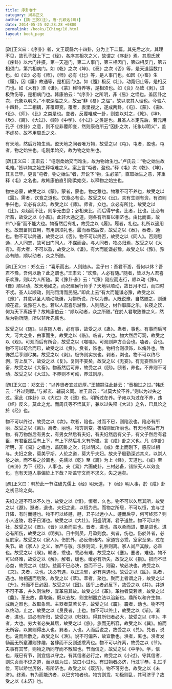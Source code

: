 ```yaml
---
title: 序卦卷十
category: 周易正义
author: [魏·王弼(注), 唐·孔颖达(疏)]
date: 2014-05-25 02:28:28 +0800
permalink: /books/IChing/10.html
layout: book_page
---
```


[疏]正义曰：《序卦》者，文王既繇六十四卦，分为上下二篇。其先后之次，其理不见，故孔子就上下二《经》，各序其相次之义，故谓之《序卦》焉。其周氏就《序卦》以六门往摄，第一天道门，第二人事门，第三相因门，第四相反门，第五相须门，第六相病门。如《乾》之次《坤》、《泰》之次《否》等，是天道运数门也。如《讼》必有《师》，《师》必有《比》等，是人事门也。如因《小畜》生《履》，因《履》故通等，是相因门也。如《遁》极反《壮》，动竟归止等，是相反门也。如《大有》须《谦》，《蒙》稚待养等，是相须也。如《贲》尽致《剥》，进极致伤等，是相病门也。韩康伯云：“《序卦》之所明，非《易》之缊也。盖因卦之次，讬象以明义。”不取深缊之义，故云“非《易》之缊”，故以取其人理也。今验六十四卦，二二相耦，非覆即变。覆者，表里视之，遂成两卦，《屯》、《蒙》、《需》、《讼》、《师》、《比》之类是也。变者，反覆唯成一卦，则变以对之，《乾》、《坤》、《坎》、《离》、《大过》、《颐》《中孚》、《小过》之类是也。且圣人本定先后，若元用孔子《序卦》之意，则不应非覆即变，然则康伯所云“因卦之次，讬象以明义”，盖不虚矣。故不用周氏之义。


有天地，然后万物生焉。盈天地之间者唯万物，故受之以《屯》，屯者，盈也。屯者，物之始生也。<span class="q">屯刚柔始交，故为物之始生也。</span>

[疏]正义曰：王肃云：“屯刚柔始交而难生，故为物始生也。”卢氏云：“物之始生故屯难。”皆以物之始生释屯难之义。案上言“屯者，盈也。”释《屯》次《乾》、《坤》，其言巳毕。更言“屯者，物之始生”者，开说下“物，生必蒙”，直取始生之意，非重释《屯》之名也。故韩康伯直引刚柔始交，以释物之始生也。


物生必蒙，故受之以《蒙》。蒙者，蒙也。物之稚也。物稚不可不养也，故受之以《需》。需者，饮食之道也。饮食必有讼，故受之以《讼》。<span class="q">夫有生则有资，有资则争兴也。</span>讼必有众起，故受之以《师》。师者，众也。众必有所比，故受之以《比》。<span class="q">众起而不比，则争无由息；必相亲比，而后得宁也。</span>比者，比也。比必有所畜，故受之以《小畜》。<span class="q">此非大通之道，则各有所畜以相济也。由比而畜，故曰“小畜”而不能大也。</span>物畜然后有礼，故受之以《履》。<span class="q">履者，礼也。礼所以適用也。故既畜则宜用，有用则须礼也。</span>履而泰然后安，故受之以《泰》，泰者，通也。物不可以终通，故受之以《否》。物不可以终否，故受之以《同人》。<span class="q">否则思通，人人同志，故可出门同人，不谋而合。</span>与人同者，物必归焉，故受之以《大有》。有大者，不可以盈，故受之以《谦》。有大而能谦必豫，故受之以《豫》。豫必有随，<span class="q">顺以动者，众之所随。</span>

[疏]正义曰：郑玄云：“喜乐而出，人则随从。孟子曰：吾君不游，吾何以休？吾君不豫，吾何以助？此之谓也。”王肃云：“欢豫，人必有随。”随者，皆以为人君喜乐欢豫，则以为人所随。案《豫卦·彖》云：“《豫》刚应而志行，顺以动《豫》。《豫》顺以动，故天地如之，而况建侯行师乎？天地以顺动，故日月不过，而四时不忒。圣人以顺动，则刑罚清而民服。”即此上云“有大而能谦必豫，故受之以《豫》”，其意以圣人顺动能谦，为物所说，所以为豫。人既说豫，自然随之，则谦顺在君，说豫在人也。若以人君喜乐游豫，人则随之，纣作靡靡之乐，长夜之饮，何为天下离叛乎？故韩康伯云：“顺以动者，众之所随。”在於人君取致豫之义，然后为物所随，所以非斥先儒也。


故受之以《随》。以喜随人者，必有事，故受之以《蛊》。蛊者，事也。有事而后可大，<span class="q">可大之业，由事而生。</span>故受之以《临》。临者，大也。物大然后可观，故受之以《观》。可观而后有所合，故受之以《噬嗑》。<span class="q">可观则异方合会也。</span>嗑者，合也。物不可以苟合而巳，故受之以《贲》。贲者，饰也。<span class="q">物相合则须饰，以脩外也。</span>致饰然后亨则尽矣，故受之以《剥》。<span class="q">极饰则实丧也。</span>剥者，剥也。物不可以终尽剥，穷上反下，故受之以《复》。复则不妄矣，故受之以《无妄》。有无妄然后可畜，故受之以《大畜》。物畜然后可养，故受之以《颐》。颐者，养也。不养则不可动，故受之以《大过》。<span class="q">不养则不可动，养过则厚。</span>

[疏]正义曰：郑玄云：“以养贤者宜过於厚。”王辅嗣注此卦云：“音相过之过。”韩氏云：“养过则厚。”与郑玄、辅嗣义同。唯王肃云：“过莫大於不养。”则以为过失之过。案此《序卦》以《大过》次《颐》也。明所过在养。子雍以为过在不养，违《经》反义，莫此之尤。而周氏等不悟其非，兼以过失释《大过》之名，巳具论之於《经》也。


物不可以终过，故受之以《坎》。坎者，陷也。<span class="q">过而不巳，则陷没也。</span>陷必有所丽，故受之以《离》。离者，丽也。<span class="q">物穷则变，极陷则反所丽也。</span>有天地然后有万物，有万物然后有男女，有男女然后有夫妇，有夫妇然后有父子，有父子然后有君臣，有君臣然后有上下，有上下然后礼义有所错。<span class="q">言《咸》卦之义也。凡《序卦》所明，非《易》之缊也，盖囚卦之次，讬以明义。《咸》柔上而刚下，感应以相与。夫妇之象，莫美乎斯。人伦之道，莫大乎夫妇。故夫子殷勤深述其义，以崇人伦之始，而不系之於离也。先儒以《乾》至《离》为上《经》，天道也。《咸》至《未济》为下《经》，人事也。夫《易》六画成卦，三材必备，错综天人以效变化，岂有天道人事偏於上下哉？斯盖守文而不求义，失之远矣。</span>

[疏]正义曰：韩於此一节注破先儒上《经》明天道，下《经》明人事，於《咸》卦之初巳论之矣。


夫妇之道不可以不久也，故受之以《恒》。恒者，久也。物不可以久居其所，故受之以《遯》。遯者，退也。<span class="q">夫妇之道，以恒为贵。而物之所居，不可以恒，宜与世升降，有时而遯也。</span>物不可以终遯，<span class="q">遯，君子以远小人。遯而后亨，何可终邪？则小人遂陵，君子日消也。</span>故受之以《大壮》。<span class="q">阳盛阴消，君子道胜。</span>物不可以终壮，故受之以《晋》。<span class="q">《晋》以柔而进也。</span>晋者，进也。<span class="q">虽以柔而进，要是进也。</span>进必有所伤，故受之以《明夷》。<span class="q">日中则昃，月盈则食。</span>夷者，伤也。伤於外者，必反於家，故受之以《家人》。<span class="q">伤於外，必反脩诸内。家道穷必乖，室家至亲，过在失节。故《家人》之义，唯严与敬。乐胜则流，礼胜则离。家人尚严其敝，必乖也。</span>故受之以《睽》。睽者，乖也。乖必有难，故受之以《蹇》。蹇者，难也。物不可以终难，故受之以《解》，解者，缓也。缓必有所失，故受之以《损》。损而不巳必益，故受之以《益》。益而不巳必决，<span class="q">益而不巳，则盈，故必决也。</span>故受之以《夬》。夬者，决也。决必有遇，<span class="q">以正决邪，必有喜遇也。</span>故受之以《姤》，姤者，遇也。物相遇而后聚，故受之以《萃》。萃者，聚也。聚而上者谓之升，故受之以《升》。升而不巳必困，故受之以《困》。困乎上者必反下，故受之以《井》。井道不可不革，<span class="q">井久则浊秽，宜革易其故。</span>故受之以《革》。革物者莫若鼎，故受之以《鼎》。<span class="q">革去故，鼎取新。既以去故，则宜制器立法以治新也。鼎所以和齐生物，成新之器也，故取象焉。</span>主器者莫若长子，故受之以《震》。震者，动也。物不可以终动，止之，故受之以《艮艮者，止也。物不可以终止，故受之以《渐》。渐者，进也。进必有所归，故受之以《归妹》。得其所归者必大，故受之以《丰》。丰者，大也。穷大者必失其居，故受之以《旅》。旅而无所容，故受之以《巽》。<span class="q">旅而无所容，以巽则得出入也。</span>巽者，入也。入而后说之，故受之以《兑》。兑者，说也。说而后散之，故受之以《涣》。<span class="q">说不可偏系，故宜散也。</span>涣者，离也。<span class="q">涣者发畅而无所壅滞则殊趣，各肆而不反则遂乖离也。</span>物不可以终离，故受之以《节》。<span class="q">夫事有其节，则物之所同守而不散越也。</span>节而信之，故受之以《中孚》。<span class="q">孚，信也，既巳有节，则宜信以守之。</span>有其信者必行之，故受之以《小过》。<span class="q">守其信者，则失贞而不谅之道，而以信为过，故曰小过也。</span>有过物者必济，<span class="q">行过乎恭，礼过乎俭，可以矫世厉俗，有所济也。</span>故受之以《既济》。物不可穷也，故受之以《未济》。终焉。<span class="q">有为而能济者，以巳穷物者也。物穷则乖，功极则乱，其可济乎？故受之以《未济》也。</span>